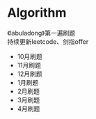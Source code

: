 # Algorithm
《labuladong》第一遍刷题 \
持续更新leetcode、剑指offer

- 10月刷题
- 11月刷题
- 12月刷题
- 1月刷题
- 2月刷题
- 3月刷题
- 4月刷题